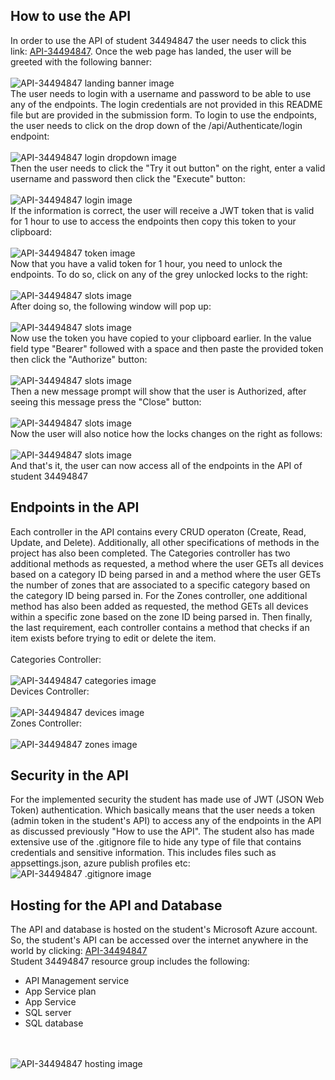 <h2>How to use the API</h2>
<p>
	In order to use the API of student 34494847 the user needs to click this link: <a href="https://api-34494847.azurewebsites.net/swagger/index.html">API-34494847</a>.
	Once the web page has landed, the user will be greeted with the following banner: <br />
	<br /><img src="img/landingbanner.png" alt="API-34494847 landing banner image"/><br />
	The user needs to login with a username and password to be able to use any of the endpoints. The login credentials are not provided in this README file but are provided in the submission form.
	To login to use the endpoints, the user needs to click on the drop down of the /api/Authenticate/login endpoint: <br />
	<br /><img src="img/dropdown.png" alt="API-34494847 login dropdown image"/><br />
	Then the user needs to click the "Try it out button" on the right, enter a valid username and password then click the "Execute" button: <br />
	<br /><img src="img/login.png" alt="API-34494847 login image"/><br />
	If the information is correct, the user will receive a JWT token that is valid for 1 hour to use to access the endpoints then copy this token to your clipboard: <br />
	<br /><img src="img/token.png" alt="API-34494847 token image"/><br />
	Now that you have a valid token for 1 hour, you need to unlock the endpoints. To do so, click on any of the grey unlocked locks to the right: <br />
	<br /><img src="img/lock1.png" alt="API-34494847 slots image"/><br />
	After doing so, the following window will pop up: <br />
	<br /><img src="img/auth1.png" alt="API-34494847 slots image"/><br />
	Now use the token you have copied to your clipboard earlier. In the value field type "Bearer" followed with a space and then paste the provided token then click the "Authorize" button: <br />
	<br /><img src="img/auth2.png" alt="API-34494847 slots image"/><br />
	Then a new message prompt will show that the user is Authorized, after seeing this message press the "Close" button: <br />
	<br /><img src="img/auth3.png" alt="API-34494847 slots image"/><br />
	Now the user will also notice how the locks changes on the right as follows: <br />
	<br /><img src="img/lock2.png" alt="API-34494847 slots image"/><br />
	And that's it, the user can now access all of the endpoints in the API of student 34494847
</p>

<h2>Endpoints in the API</h2>
<p>
	Each controller in the API contains every CRUD operaton (Create, Read, Update, and Delete). Additionally, all other specifications of methods in the project has also been completed.
	The Categories controller has two additional methods as requested, a method where the user GETs all devices based on a category ID being parsed in and a method where the user GETs the number of 
	zones that are associated to a specific category based on the category ID being parsed in. For the Zones controller, one additional method has also been added as requested, the method
	GETs all devices within a specific zone based on the zone ID being parsed in. Then finally, the last requirement, each controller contains a method that checks if an
	item exists before trying to edit or delete the item. <br /><br />
	Categories Controller: <br />
	<br /><img src="img/categoriesendpoints.png" alt="API-34494847 categories image"/><br />
	Devices Controller: <br />
	<br /><img src="img/devicesendpoints.png" alt="API-34494847 devices image"/><br />
	Zones Controller: <br />
	<br /><img src="img/zonesendpoints.png" alt="API-34494847 zones image"/><br />
</p>

<h2>Security in the API</h2>
<p>
	For the implemented security the student has made use of JWT (JSON Web Token) authentication. Which basically means that the user needs a token (admin token in the student's API) to access any of the endpoints in the API
	as discussed previously "How to use the API". The student also has made extensive use of the .gitignore file to hide any type of file that contains credentials and sensitive information.
	This includes files such as appsettings.json, azure publish profiles etc: <br /
	<br /><img src="img/.gitignore.png" alt="API-34494847 .gitignore image"/><br />
</p>

<h2>Hosting for the API and Database</h2>
<p>
	The API and database is hosted on the student's Microsoft Azure account. So, the student's API can be accessed over the internet anywhere in the world by clicking: 
	<a href="https://api-34494847.azurewebsites.net/swagger/index.html">API-34494847</a><br />
	Student 34494847 resource group includes the following: <br />
	<ul>
        <li>API Management service</li>
		<li>App Service plan</li>
		<li>App Service</li>
		<li>SQL server</li>
		<li>SQL database</li>
    </ul><br />
	<br /><img src="img/hosting.png" alt="API-34494847 hosting image"/><br />
</p>